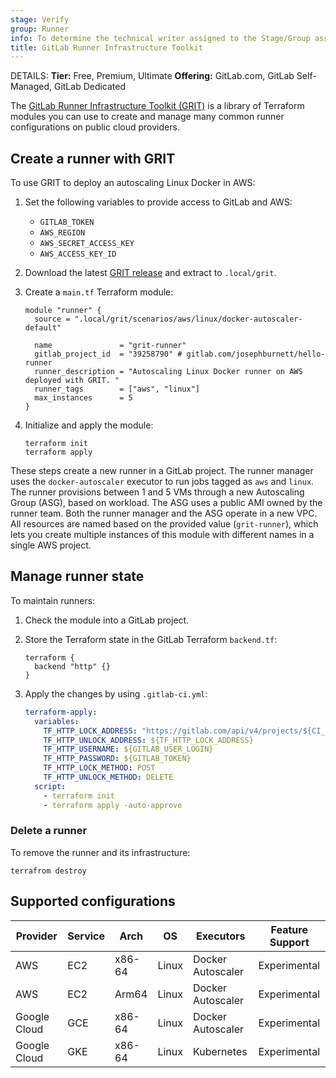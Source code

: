 ```yaml
---
stage: Verify
group: Runner
info: To determine the technical writer assigned to the Stage/Group associated with this page, see https://handbook.gitlab.com/handbook/product/ux/technical-writing/#assignments
title: GitLab Runner Infrastructure Toolkit
---
```


DETAILS:
**Tier:** Free, Premium, Ultimate
**Offering:** GitLab.com, GitLab Self-Managed, GitLab Dedicated

The [GitLab Runner Infrastructure Toolkit (GRIT)](https://gitlab.com/gitlab-org/ci-cd/runner-tools/grit) is a library of Terraform modules you can use to create and manage many common runner configurations on public cloud providers.

## Create a runner with GRIT

To use GRIT to deploy an autoscaling Linux Docker in AWS:

1. Set the following variables to provide access to GitLab and AWS:

   - `GITLAB_TOKEN`
   - `AWS_REGION`
   - `AWS_SECRET_ACCESS_KEY`
   - `AWS_ACCESS_KEY_ID`

1. Download the latest [GRIT release](https://gitlab.com/gitlab-org/ci-cd/runner-tools/grit/-/releases) and extract to `.local/grit`.
1. Create a `main.tf` Terraform module:

   ```hcl
   module "runner" {
     source = ".local/grit/scenarios/aws/linux/docker-autoscaler-default"

     name               = "grit-runner"
     gitlab_project_id  = "39258790" # gitlab.com/josephburnett/hello-runner
     runner_description = "Autoscaling Linux Docker runner on AWS deployed with GRIT. "
     runner_tags        = ["aws", "linux"]
     max_instances      = 5
   }
   ```

1. Initialize and apply the module:

   ```plaintext
   terraform init
   terraform apply
   ```

These steps create a new runner in a GitLab project. The runner manager uses the `docker-autoscaler`
executor to run jobs tagged as `aws` and `linux`. The runner provisions between 1 and 5 VMs through
a new Autoscaling Group (ASG), based on workload. The ASG uses a public AMI owned by the runner team.
Both the runner manager and the ASG operate in a new VPC. All resources are named based on the provided
value (`grit-runner`), which lets you create multiple instances of this module with different names in
a single AWS project.

## Manage runner state

To maintain runners:

1. Check the module into a GitLab project.
1. Store the Terraform state in the GitLab Terraform `backend.tf`:

   ```hcl
   terraform {
     backend "http" {}
   }
   ```

1. Apply the changes by using `.gitlab-ci.yml`:

   ```yaml
   terraform-apply:
     variables:
       TF_HTTP_LOCK_ADDRESS: "https://gitlab.com/api/v4/projects/${CI_PROJECT_ID}/terraform/state/${NAME}/lock"
       TF_HTTP_UNLOCK_ADDRESS: ${TF_HTTP_LOCK_ADDRESS}
       TF_HTTP_USERNAME: ${GITLAB_USER_LOGIN}
       TF_HTTP_PASSWORD: ${GITLAB_TOKEN}
       TF_HTTP_LOCK_METHOD: POST
       TF_HTTP_UNLOCK_METHOD: DELETE
     script:
       - terraform init
       - terraform apply -auto-approve
   ```

### Delete a runner

To remove the runner and its infrastructure:

```plaintext
terrafrom destroy
```

## Supported configurations

| Provider     | Service | Arch   | OS    | Executors         | Feature Support |
| ------------ | ------- | ------ | ----- | ----------------- | --------------- |
| AWS          | EC2     | x86-64 | Linux | Docker Autoscaler | Experimental    |
| AWS          | EC2     | Arm64  | Linux | Docker Autoscaler | Experimental    |
| Google Cloud | GCE     | x86-64 | Linux | Docker Autoscaler | Experimental    |
| Google Cloud | GKE     | x86-64 | Linux | Kubernetes        | Experimental    |
